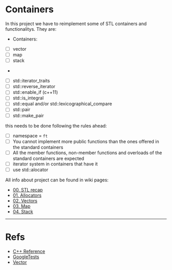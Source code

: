 # Containers

In this project we have to reimplement some of STL containers and functionalitys. They are: 

* Containers:

- [ ] vector
- [ ] map
- [ ] stack

* 
- [ ] std::iterator_traits
- [ ] std::reverse_iterator
- [ ] std::enable_if (c++11)
- [ ] std::is_integral
- [ ] std::equal and/or std::lexicographical_compare
- [ ] std::pair
- [ ] std::make_pair

this needs to be done following the rules ahead:

- [ ] namespace = `ft`
- [ ] You cannot implement more public functions than the ones offered in the standard containers
- [ ] All the member functions, non-member functions and overloads of the standard containers are expected
- [ ] iterator system in containers that have it
- [ ] use std::alocator

All info about project can be found in wiki pages:
* [00. STL recap](https://github.com/sarahmss/Containers/wiki/STL-recap)
* [01. Allocators](https://github.com/sarahmss/Containers/wiki/Allocators)
* [02. Vectors](https://github.com/sarahmss/Containers/wiki/Vectors)
* [03. Map](https://github.com/sarahmss/Containers/wiki/Map)
* [04. Stack](https://github.com/sarahmss/Containers/wiki/Stack)

***
# Refs

* [C++ Reference](https://en.cppreference.com/w/)
* [GoogleTests](http://google.github.io/googletest/)
* [Vector](https://www.youtube.com/watch?v=ryRf4Jh_YC0&list=PLlrATfBNZ98dudnM48yfGUldqGD0S4FFb&index=93&ab_channel=TheCherno)


